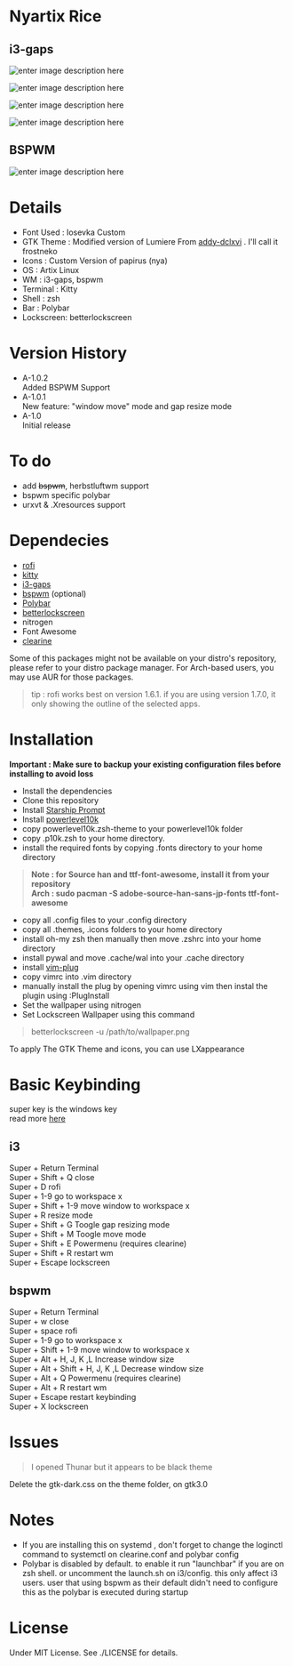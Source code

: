 # Nyartix Rice

## i3-gaps

![enter image description here](https://github.com/shikikan-neko08/nyartix-rice/blob/main/assets/2021-09-26-044615_1360x768_scrot.png)

![enter image description here](https://github.com/shikikan-neko08/nyartix-rice/blob/main/assets/2021-09-26-045448_1360x768_scrot.png) 

![enter image description here](https://github.com/shikikan-neko08/nyartix-rice/blob/main/assets/2021-09-26-050612_1360x768_scrot.png)

![enter image description here](https://github.com/shikikan-neko08/nyartix-rice/blob/main/assets/2021-09-26-045031_1360x768_scrot.png)

## BSPWM
![enter image description here](https://github.com/shikikan-neko08/nyartix-rice/blob/main/assets/2021-09-27-090517_1360x768_scrot.png)


# Details
* Font Used : Iosevka Custom
* GTK Theme : Modified version of Lumiere From [addy-dclxvi](https://github.com/addy-dclxvi/gtk-theme-collections) . I'll call it frostneko
* Icons     : Custom Version of papirus (nya)
* OS        : Artix Linux
* WM        : i3-gaps, bspwm
* Terminal  : Kitty
* Shell     : zsh
* Bar       : Polybar
* Lockscreen: betterlockscreen

# Version History
* A-1.0.2       
  Added BSPWM Support
* A-1.0.1      
  New feature: "window move" mode and gap resize mode
* A-1.0      
  Initial release


# To do
* add ~~bspwm~~, herbstluftwm support
* bspwm specific polybar
* urxvt & .Xresources support

# Dependecies
 * [rofi](https://github.com/davatorium/rofi)
 * [kitty](https://github.com/kovidgoyal/kitty)
 * [i3-gaps](https://github.com/Airblader/i3)
 * [bspwm](https://github.com/baskerville/bspwm) (optional)
 * [Polybar](https://github.com/polybar/polybar)
 * [betterlockscreen](https://github.com/pavanjadhaw/betterlockscreen)   
 * nitrogen 
 * Font Awesome
 * [clearine](https://github.com/okitavera/clearine)
 
  Some of this packages might not be available on your distro's repository, please refer to your distro package manager.
  For Arch-based users, you may use AUR for those packages.
  
  > tip : rofi works best on version 1.6.1. if you are using version 1.7.0, it only showing the outline of the selected apps.

# Installation

**Important : Make sure to backup your existing configuration files before installing to avoid loss**     

* Install the dependencies
* Clone this repository
* Install [Starship Prompt](https://starship.rs/)
* Install [powerlevel10k](https://github.com/romkatv/powerlevel10k)
* copy powerlevel10k.zsh-theme to your powerlevel10k folder
* copy .p10k.zsh to your home directory.
* install the required fonts by copying .fonts directory to your home directory      
> **Note : for Source han and ttf-font-awesome, install it from your repository**          
> **Arch : sudo pacman -S adobe-source-han-sans-jp-fonts ttf-font-awesome**
* copy all .config files to your .config directory
* copy all .themes, .icons folders to your home directory
* install oh-my zsh then manually then move .zshrc into your home directory
* install pywal and move .cache/wal into your .cache directory
* install [vim-plug](https://github.com/junegunn/vim-plug)
* copy vimrc into .vim directory
* manually install the plug by opening vimrc using vim then instal the plugin using :PlugInstall   
* Set the wallpaper using nitrogen  
* Set Lockscreen Wallpaper using this command      
> betterlockscreen -u /path/to/wallpaper.png

To apply The GTK Theme and icons, you can use LXappearance    

# Basic Keybinding

super key is the windows key      
read more [here](https://en.wikipedia.org/wiki/Super_key_(keyboard_button))

## i3     
Super + Return Terminal     
Super + Shift + Q close     
Super + D rofi     
Super + 1-9 go to workspace x     
Super + Shift + 1-9 move window to workspace x     
Super + R resize mode     
Super + Shift + G Toogle gap resizing mode     
Super + Shift + M Toogle move mode    
Super + Shift + E Powermenu (requires clearine)     
Super + Shift + R restart wm     
Super + Escape lockscreen     

## bspwm

Super + Return Terminal     
Super + w close     
Super + space rofi     
Super + 1-9 go to workspace x     
Super + Shift + 1-9 move window to workspace x     
Super + Alt + H, J, K ,L Increase window size       
Super + Alt + Shift + H, J, K ,L Decrease window size     
Super + Alt + Q Powermenu (requires clearine)      
Super + Alt + R restart wm     
Super + Escape restart keybinding     
Super + X lockscreen     

# Issues
> I opened Thunar but it appears to be black theme        

Delete the gtk-dark.css on the theme folder, on gtk3.0


# Notes
* If you are installing this on systemd , don't forget to change the loginctl
 command to systemctl on clearine.conf and polybar config
* Polybar is disabled by default. to enable it run "launchbar" if you are on zsh shell. or uncomment the launch.sh on i3/config. this only affect i3 users. user that using bspwm as their default didn't need to configure this as the polybar is executed during startup


# License

Under MIT License. See ./LICENSE for details.

